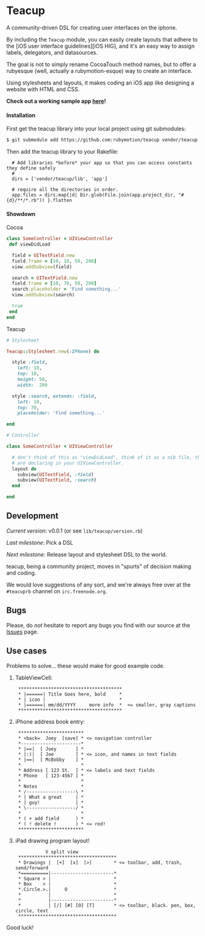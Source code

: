Teacup
======

A community-driven DSL for creating user interfaces on the iphone.

By including the `Teacup` module, you can easily create layouts that adhere to
the [iOS user interface guidelines][iOS HIG], and it's an easy way to assign labels,
delegators, and datasources.

The goal is not to simply rename CocoaTouch method names, but to offer a
rubyesque (well, actually a rubymotion-esque) way to create an interface.

Using stylesheets and layouts, it makes coding an iOS app like designing a website with HTML and CSS.

**Check out a working sample app [here](https://github.com/rubymotion/teacup/tree/master/samples/Hai)!**

#### Installation

First get the teacup library into your local project using git submodules:

```bash
$ git submodule add https://github.com:rubymotion/teacup vendor/teacup
```

Then add the teacup library to your Rakefile:
```
  # Add libraries *before* your app so that you can access constants they define safely
  #
  dirs = ['vendor/teacup/lib', 'app']

  # require all the directories in order.
  app.files = dirs.map{|d| Dir.glob(File.join(app.project_dir, "#{d}/**/*.rb")) }.flatten
```


#### Showdown

Cocoa

```ruby
class SomeController < UIViewController
 def viewDidLoad

  field = UITextField.new
  field.frame = [10, 10, 50, 200]
  view.addSubview(field)

  search = UITextField.new
  field.frame = [10, 70, 50, 200]
  search.placeholder = 'Find something...'
  view.addSubview(search)

  true
 end
end
```

Teacup

```ruby
# Stylesheet

Teacup::Stylesheet.new(:IPhone) do

  style :field,
    left: 10,
    top: 10,
    height: 50,
    width:  200

  style :search, extends: :field,
    left: 10,
    top: 70,
    placeholder: 'Find something...'

end

# Controller

class SomeController < UIViewController

  # don't think of this as "viewDidLoad", think of it as a nib file, that you
  # are declaring in your UIViewController.
  layout do
    subview(UITextField, :field)
    subview(UITextField, :search)
  end

end
```

Development
-----------

*Current version*: v0.0.1 (or see `lib/teacup/version.rb`)

*Last milestone*: Pick a DSL

*Next milestone*: Release layout and stylesheet DSL to the world.

teacup, being a community project, moves in "spurts" of decision making and
coding.

We would love suggestions of any sort, and we're always free over at the
`#teacuprb` channel on `irc.freenode.org`.

Bugs
----

Please, do *not* hesitate to report any bugs you find with our source at the
[Issues](https://github.com/rubymotion/teacup/issues) page.

Use cases
---------

Problems to solve... these would make for good example code.

1. TableViewCell:

        **************************************
        * |======| Title Goes here, bold     *
        * | icon |                           *
        * |======| mm/dd/YYYY     more info  *  <= smaller, gray captions
        **************************************

2. iPhone address book entry:

        ************************
        * <back=  Joey  [save] * <= navigation controller
        *----------------------*
        * |==|  [ Joey       ] *
        * |:)|  [ Joe        ] * <= icon, and names in text fields
        * |==|  [ McBobby    ] *
        *                      *
        * Address [ 123 St.  ] * <= labels and text fields
        * Phone   [ 123-4567 ] *
        *                      *
        * Notes                *
        * /------------------\ *
        * | What a great     | *
        * | guy!             | *
        * \------------------/ *
        *                      *
        * ( + add field      ) *
        * ( ! delete !       ) * <= red!
        ************************

3. iPad drawing program layout!

                  V split view
        ************************************
        * Drawings |  [+]  [x]  [>]        * <= toolbar, add, trash, send/forward
        *==========|-----------------------*
        * Square > |                       *
        * Box    > |                       *
        *.Circle.>.|     O                 *
        *          |                       *
        *          |-----------------------*
        *          | [/] [#] [O] [T]       * <= toolbar, black. pen, box, circle, text
        ************************************

Good luck!
